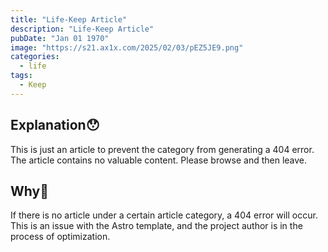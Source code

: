 ```yaml
---
title: "Life-Keep Article"
description: "Life-Keep Article"
pubDate: "Jan 01 1970"
image: "https://s21.ax1x.com/2025/02/03/pEZ5JE9.png"
categories:
  - life
tags:
  - Keep
---
```

## Explanation😯
This is just an article to prevent the category from generating a 404 error. The article contains no valuable content. Please browse and then leave.
## Why🧐
If there is no article under a certain article category, a 404 error will occur. This is an issue with the Astro template, and the project author is in the process of optimization.
